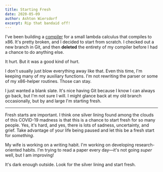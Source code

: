 ```yaml
---
title: Starting Fresh
date: 2020-05-09
author: Ashton Wiersdorf
excerpt: Rip that bandaid off!
---
```


I've been building a [compiler](https://github.com/ashton314/lambda-x86) for a small lambda calculus that compiles to x86. It's pretty broken, and I decided to start from scratch. I checked out a new branch in Git, and then **deleted** the entirety of my compiler before I had a chance to do anything else.

It hurt. But it was a good kind of hurt.

I don't usually just blow everything away like that. Even this time, I'm keeping many of my auxiliary functions. I'm not rewriting the parser or some of my x86-helper routines. Those can stay.

I just wanted a blank slate. It's nice having Git because I know I can always go back, but I'm not sure I will. I might glance back at my old branch occasionally, but by and large I'm starting fresh.

* * *

Fresh starts are important. I think one silver lining found among the clouds of this COVID-19 madness is that this is a chance to start fresh for so many people. Yes, it's hard, and yes, there is lots of sadness, uncertainty, and grief. Take advantage of your life being paused and let this be a fresh start for *something*.

My wife is working on a writing habit. I'm working on developing research-oriented habits. I'm trying to read a paper every day—it's not going *super* well, but I am improving!

It's dark enough outside. Look for the silver lining and start fresh.
